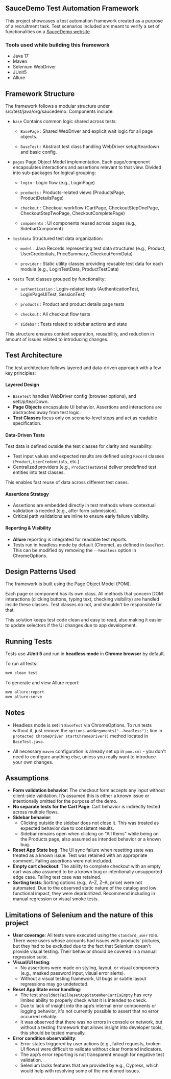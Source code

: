 ## SauceDemo Test Automation Framework

This project showcases a test automation framework created as a purpose of a recruitment task.
Test scenarios included are meant to verify a set of functionalities on a [SauceDemo website](https://www.saucedemo.com/). 

### Tools used while building this framework

- Java 17
- Maven
- Selenium WebDriver
- JUnit5
- Allure

## Framework Structure

The framework follows a modular structure under src/test/java/org/saucedemo. Components include:

- `base` Contains common logic shared across tests:

  - `BasePage` : Shared WebDriver and explicit wait logic for all page objects.

  - `BaseTest` : Abstract test class handling WebDriver setup/teardown and basic config.

- `pages` Page Object Model implementation. Each page/component encapsulates interactions and assertions relevant to that view.
          Divided into sub-packages for logical grouping:

  - `login` : Login flow (e.g., LoginPage)

  - `products` : Products-related views (ProductsPage, ProductDetailsPage)

  - `checkout` : Checkout workflow (CartPage, CheckoutStepOnePage, CheckoutStepTwoPage, CheckoutCompletePage)

  - `components` : UI components reused across pages (e.g., SidebarComponent)



- `testdata` Structured test data organization:

  - `model` : Java Records representing test data structures (e.g., Product, UserCredentials, PriceSummary, CheckoutFormData)

  - `provider` : Static utility classes providing reusable test data for each module (e.g., LoginTestData, ProductTestData)

- `tests` Test classes grouped by functionality:

  - `authentication` : Login-related tests (AuthenticationTest, LoginPageUITest, SessionTest)

  - `products` : Product and product details page tests

  - `checkout` : All checkout flow tests

  - `sidebar` : Tests related to sidebar actions and state

This structure ensures context separation, reusability, and reduction in amount of issues related to introducing changes.


## Test Architecture

The test architecture follows layered and data-driven approach with a few key principles:

#### Layered Design

- `BaseTest` handles WebDriver config (browser options), and setUp/tearDown.
- **Page Objects** encapsulate UI behavior. Assertions and interactions are abstracted away from test logic.
- **Test Classes** focus only on scenario-level steps and act as readable specification.

#### Data-Driven Tests

Test data is defined outside the test classes for clarity and reusability:

- Test input values and expected results are defined using `Record` classes (`Product`, `UserCredentials`, etc.).
- Centralized providers (e.g., `ProductTestData`) deliver predefined test entities into test classes.

This enables fast reuse of data across different test cases.

#### Assertions Strategy

- Assertions are embedded directly in test methods where contextual validation is needed (e.g., after form submission).
- Critical path validations are inline to ensure early failure visibility.

#### Reporting & Visibility

- **Allure** reporting is integrated for readable test reports.
- Tests run in headless mode by default (Chrome), as defined in `BaseTest`. This can be modified by removing the `--headless` option in ChromeOptions.


## Design Patterns Used

The framework is built using the Page Object Model (POM).

Each page or component has its own class.
All methods that concern DOM interactions (clicking buttons, typing text, checking visibility) are handled inside these classes.
Test classes do not, and shouldn't be responsible for that.

This solution keeps test code clean and easy to read, also making it easier to update selectors if the UI changes due to app development.


## Running Tests

Tests use **JUnit 5** and run in **headless mode** in **Chrome browser** by default.

To run all tests:

```bash
mvn clean test
```

To generate and view Allure report:

```bash
mvn allure:report
mvn allure:serve
```

## Notes

- Headless mode is set in `BaseTest` via ChromeOptions.
  To run tests without it, just remove the `options.addArguments("--headless");` line in `protected ChromeDriver startChromeDriver()` method located in `BaseTest.java`.

- All necessary `maven` configuration is already set up in `pom.xml` - you don't need to configure anything else, unless you really want to introduce your own changes.

## Assumptions

- **Form validation behavior**: The checkout form accepts any input without client-side validation. It’s assumed this is either a known issue or intentionally omitted for the purpose of the demo.
- **No separate tests for the Cart Page**: Cart behavior is indirectly tested across multiple flows.
- **Sidebar behavior**:
  - Clicking outside the sidebar does not close it. This was treated as expected behavior due to consistent results.
  - Sidebar remains open when clicking on "All Items" while being on the Products page, also assumed as intended behavior or a known bug.
- **Reset App State bug**: The UI sync failure when resetting state was treated as a known issue. Test was retained with an appropriate comment. Failing assertions were not included.
- **Empty cart checkout**: The ability to complete checkout with an empty cart was also assumed to be a known bug or intentionally unsupported edge case. Failing test case was retained.
- **Sorting tests**: Sorting options (e.g., A–Z, Z–A, price) were not automated. Due to the observed static nature of the catalog and low functional impact, they were deprioritized. Recommend including in manual regression or visual smoke tests.

## Limitations of Selenium and the nature of this project

- **User coverage**: All tests were executed using the `standard_user` role. There were users whose accounts had issues with products' pictures, but they had to be excluded due to the fact that Selenium doesn't provide visual testing. Their behavior should be covered in a manual regression suite.
- **Visual/UI testing**:
  - No assertions were made on styling, layout, or visual components (e.g., masked password input, visual error alerts).
  - Without a visual testing framework, UI bugs or subtle layout regressions may go undetected.
- **Reset App State error handling**:
  - The test `shouldNotFailResetAppStateWhenCartIsEmpty` has very limited ability to properly check what it is intended to check.
  - Due to lack of insight into the app’s internal error components or logging behavior, it's not currently possible to assert that no error occurred reliably.
  - It was observed that there was no errors in console or network, but without a testing framework that allows insight into developer tools, this should be tested manually.
- **Error condition observability**:
  - Error states triggered by user actions (e.g., failed requests, broken UI flows) were difficult to validate without clear frontend indicators.
  - The app’s error reporting is not transparent enough for negative test validation.
  - Selenium lacks features that are provided by e.g., Cypress, which would help with resolving some of the mentioned issues.

